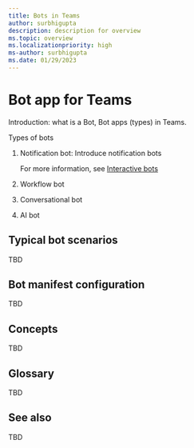 ```yaml
---
title: Bots in Teams
author: surbhigupta
description: description for overview
ms.topic: overview
ms.localizationpriority: high
ms-author: surbhigupta
ms.date: 01/29/2023
---
```



# Bot app for Teams

Introduction: what is a Bot, Bot apps (types) in Teams.

Types of bots

1. Notification bot: Introduce notification bots

    For more information, see [Interactive bots](~/bots/interactive-messages.md)

2. Workflow bot

3. Conversational bot

4. AI bot


## Typical bot scenarios

TBD

## Bot manifest configuration

TBD

## Concepts 

TBD

## Glossary

TBD

## See also

TBD

